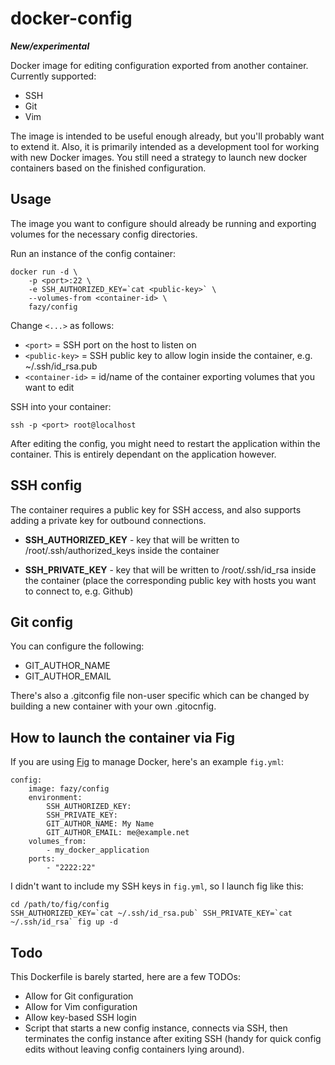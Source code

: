 docker-config
=============

***New/experimental***

Docker image for editing configuration exported from another container. Currently supported:

* SSH
* Git
* Vim

The image is intended to be useful enough already, but you'll probably want to extend it.
Also, it is primarily intended as a development tool for working with new Docker images.
You still need a strategy to launch new docker containers based on the finished configuration.

Usage
-----

The image you want to configure should already be running and exporting volumes for the necessary
config directories.

Run an instance of the config container:

    docker run -d \
        -p <port>:22 \
        -e SSH_AUTHORIZED_KEY=`cat <public-key>` \
        --volumes-from <container-id> \
        fazy/config

Change `<...>` as follows:

* `<port>` = SSH port on the host to listen on
* `<public-key>` = SSH public key to allow login inside the container, e.g. ~/.ssh/id_rsa.pub
* `<container-id>` = id/name of the container exporting volumes that you want to edit

SSH into your container:

    ssh -p <port> root@localhost

After editing the config, you might need to restart the application within the container.
This is entirely dependant on the application however.

SSH config
----------

The container requires a public key for SSH access, and also supports adding a private key
for outbound connections.

* **SSH_AUTHORIZED_KEY** - key that will be written to /root/.ssh/authorized_keys
  inside the container

* **SSH_PRIVATE_KEY** - key that will be written to /root/.ssh/id_rsa inside the container
  (place the corresponding public key with hosts you want to connect to, e.g. Github)

Git config
----------

You can configure the following:

* GIT_AUTHOR_NAME
* GIT_AUTHOR_EMAIL

There's also a .gitconfig file non-user specific which can be changed by building
a new container with your own .gitocnfig.

How to launch the container via Fig
-----------------------------------

If you are using [Fig](http://www.fig.sh/) to manage Docker, here's an example `fig.yml`:

    config:
        image: fazy/config
        environment:
            SSH_AUTHORIZED_KEY:
            SSH_PRIVATE_KEY:
            GIT_AUTHOR_NAME: My Name
            GIT_AUTHOR_EMAIL: me@example.net
        volumes_from:
            - my_docker_application
        ports:
            - "2222:22"

I didn't want to include my SSH keys in `fig.yml`, so I launch fig like this:

    cd /path/to/fig/config
    SSH_AUTHORIZED_KEY=`cat ~/.ssh/id_rsa.pub` SSH_PRIVATE_KEY=`cat ~/.ssh/id_rsa` fig up -d

Todo
----

This Dockerfile is barely started, here are a few TODOs:

* Allow for Git configuration
* Allow for Vim configuration
* Allow key-based SSH login
* Script that starts a new config instance, connects via SSH, then terminates the config
  instance after exiting SSH (handy for quick config edits without leaving config containers
  lying around).
